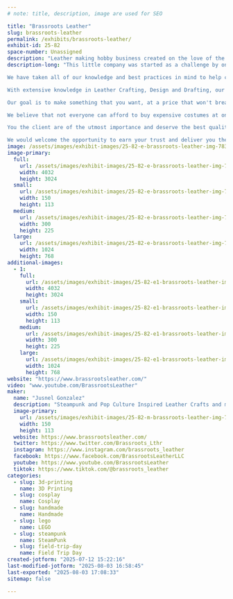 ```yaml
---
# note: title, description, image are used for SEO

title: "Brassroots Leather"
slug: brassroots-leather
permalink: /exhibits/brassroots-leather/
exhibit-id: 25-82
space-number: Unassigned
description: "Leather making hobby business created on the love of the steampunk that now includes pop culture."
description-long: "This little company was started as a challenge by one of our friends that told us that a hobby can pay off with a little hard work.  A top hat was the inspiration that let us know that as long as it is in your mind, your hands can create it someday.

We have taken all of our knowledge and best practices in mind to help create objects that will be appeasing and of great quality. 

With extensive knowledge in Leather Crafting, Design and Drafting, our planning phase covers all the details so later on we know what to do and get it completed with less waste, faster. 

Our goal is to make something that you want, at a price that won't break the bank.  If the budget is limited, we make a piece in parts so that the end result will be larger, better and easier to afford and offer a payment plan also. 

We believe that not everyone can afford to buy expensive costumes at one time. Our goal is to make it so that our planning with you, will bring together smaller, less expensive pieces purchased a little at a time will end up as a complete package. So we work closely with the client to keep everything looking uniform and matching what they already have.

You the client are of the utmost importance and deserve the best quality.  Our entire team, and network of builders are committed to meeting those needs. As a result, a high percentage of our business is from repeat customers and many new referrals. 

We would welcome the opportunity to earn your trust and deliver you the best service in this growing business that builds in a simple garage."
image: /assets/images/exhibit-images/25-82-e-brassroots-leather-img-7830-300x225.jpeg
image-primary: 
  full:
    url: /assets/images/exhibit-images/25-82-e-brassroots-leather-img-7830-full.jpeg
    width: 4032
    height: 3024
  small:
    url: /assets/images/exhibit-images/25-82-e-brassroots-leather-img-7830-150x113.jpeg
    width: 150
    height: 113
  medium:
    url: /assets/images/exhibit-images/25-82-e-brassroots-leather-img-7830-300x225.jpeg
    width: 300
    height: 225
  large:
    url: /assets/images/exhibit-images/25-82-e-brassroots-leather-img-7830-1024x768.jpeg
    width: 1024
    height: 768
additional-images: 
  - 1:
    full:
      url: /assets/images/exhibit-images/25-82-e1-brassroots-leather-img-7831-full.jpeg
      width: 4032
      height: 3024
    small:
      url: /assets/images/exhibit-images/25-82-e1-brassroots-leather-img-7831-150x113.jpeg
      width: 150
      height: 113
    medium:
      url: /assets/images/exhibit-images/25-82-e1-brassroots-leather-img-7831-300x225.jpeg
      width: 300
      height: 225
    large:
      url: /assets/images/exhibit-images/25-82-e1-brassroots-leather-img-7831-1024x768.jpeg
      width: 1024
      height: 768
website: "https://www.brassrootsleather.com/"
video: "www.youtube.com/BrassrootsLeather"
maker: 
  name: "Jusnel Gonzalez"
  description: "Steampunk and Pop Culture Inspired Leather Crafts and more."
  image-primary:
    url: /assets/images/exhibit-images/25-82-m-brassroots-leather-img-7824-150x113.jpeg
    width: 150
    height: 113
  website: https://www.brassrootsleather.com/
  twitter: https://www.twitter.com/Brassroots_Lthr
  instagram: https://www.instagram.com/brassroots_leather
  facebook: https://www.facebook.com/BrassrootsLeatherLLC
  youtube: https://www.youtube.com/BrassrootsLeather
  tiktok: https://www.tiktok.com/@brassroots_leather
categories: 
  - slug: 3d-printing
    name: 3D Printing
  - slug: cosplay
    name: Cosplay
  - slug: handmade
    name: Handmade
  - slug: lego
    name: LEGO
  - slug: steampunk
    name: SteamPunk
  - slug: field-trip-day
    name: Field Trip Day
created-jotform: "2025-07-12 15:22:16"
last-modified-jotform: "2025-08-03 16:58:45"
last-exported: "2025-08-03 17:08:33"
sitemap: false

---
```


